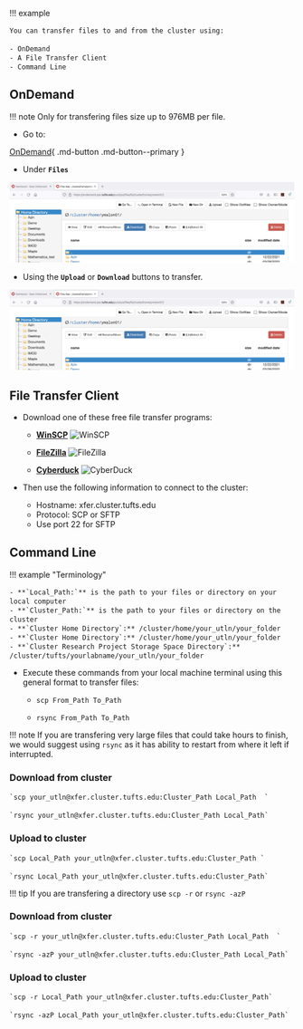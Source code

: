 

!!! example
    
    You can transfer files to and from the cluster using:
    
    - OnDemand
    - A File Transfer Client
    - Command Line

## OnDemand

!!! note
    Only for transfering files size up to 976MB per file.

- Go to:

[OnDemand]( https://ondemand.pax.tufts.edu/){ .md-button .md-button--primary }

- Under **`Files`**

![](images/Home.png)

- Using the **`Upload`** or **`Download`** buttons to transfer. 

![](images/Home.png)


## File Transfer Client

-  Download one of these free file transfer programs:

    - **[WinSCP](https://winscp.net/eng/index.php)** <img src="https://miro.medium.com/max/500/1*Of7JOwV0wZgDIjgaS4qKlQ.png" alt="WinSCP" width="20%">

    - **[FileZilla](https://filezilla-project.org/)** <img src="https://upload.wikimedia.org/wikipedia/commons/thumb/0/01/FileZilla_logo.svg/1200px-FileZilla_logo.svg.png" alt="FileZilla" width="10%">

    - **[Cyberduck](https://cyberduck.io/)** <img src="https://cdn.cyberduck.io/img/cyberduck-icon-384.png" alt="CyberDuck" width="10%">

- Then use the following information to connect to the cluster:

    - Hostname: xfer.cluster.tufts.edu
    - Protocol: SCP or SFTP
    - Use port 22 for SFTP


## Command Line

!!! example "Terminology"

    - **`Local_Path:`** is the path to your files or directory on your local computer
    - **`Cluster_Path:`** is the path to your files or directory on the cluster
    - **`Cluster Home Directory`:** /cluster/home/your_utln/your_folder
    - **`Cluster Home Directory`:** /cluster/home/your_utln/your_folder
    - **`Cluster Research Project Storage Space Directory`:** /cluster/tufts/yourlabname/your_utln/your_folder


- Execute these commands from your local machine terminal using this general format to transfer files:
    
    - `scp From_Path To_Path`

    - `rsync From_Path To_Path`

!!! note
    If you are transfering very large files that could take hours to finish, we would suggest using `rsync` as it has ability to restart from where it left if interrupted.

### Download from cluster

    `scp your_utln@xfer.cluster.tufts.edu:Cluster_Path Local_Path  `

    `rsync your_utln@xfer.cluster.tufts.edu:Cluster_Path Local_Path`

### Upload to cluster

    `scp Local_Path your_utln@xfer.cluster.tufts.edu:Cluster_Path `

    `rsync Local_Path your_utln@xfer.cluster.tufts.edu:Cluster_Path`

!!! tip
    If you are transfering a directory use `scp -r` or `rsync -azP`

### Download from cluster

    `scp -r your_utln@xfer.cluster.tufts.edu:Cluster_Path Local_Path  `

    `rsync -azP your_utln@xfer.cluster.tufts.edu:Cluster_Path Local_Path`

### Upload to cluster

    `scp -r Local_Path your_utln@xfer.cluster.tufts.edu:Cluster_Path`

    `rsync -azP Local_Path your_utln@xfer.cluster.tufts.edu:Cluster_Path`
    

